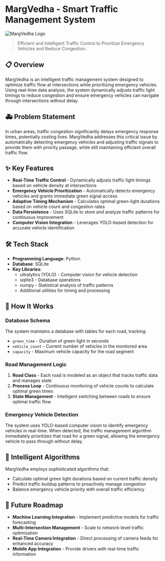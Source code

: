 # MargVedha - Smart Traffic Management System

![MargVedha Logo](assets/logo.png)

> Efficient and Intelligent Traffic Control to Prioritize Emergency Vehicles and Reduce Congestion.

## 📋 Overview

MargVedha is an intelligent traffic management system designed to optimize traffic flow at intersections while prioritizing emergency vehicles. Using real-time data analysis, the system dynamically adjusts traffic light timings to reduce congestion and ensure emergency vehicles can navigate through intersections without delay.

## 🚑 Problem Statement

In urban areas, traffic congestion significantly delays emergency response times, potentially costing lives. MargVedha addresses this critical issue by automatically detecting emergency vehicles and adjusting traffic signals to provide them with priority passage, while still maintaining efficient overall traffic flow.

## ✨ Key Features

- **Real-Time Traffic Control** - Dynamically adjusts traffic light timings based on vehicle density at intersections
- **Emergency Vehicle Prioritization** - Automatically detects emergency vehicles and grants immediate green signal access
- **Adaptive Timing Mechanism** - Calculates optimal green-light durations based on vehicle count and congestion rates
- **Data Persistence** - Uses SQLite to store and analyze traffic patterns for continuous improvement
- **Computer Vision Integration** - Leverages YOLO-based detection for accurate vehicle identification

## 🛠️ Tech Stack

- **Programming Language**: Python
- **Database**: SQLite
- **Key Libraries**:
  - ultralytics (YOLO) - Computer vision for vehicle detection
  - sqlite3 - Database operations
  - numpy - Statistical analysis of traffic patterns
  - Additional utilities for timing and processing

## 🔄 How It Works

### Database Schema

The system maintains a database with tables for each road, tracking:
- `green_time` - Duration of green light in seconds
- `vehicle_count` - Current number of vehicles in the monitored area
- `capacity` - Maximum vehicle capacity for the road segment

### Road Management Logic

1. **Road Class** - Each road is modeled as an object that tracks traffic data and manages state
2. **Process Loop** - Continuous monitoring of vehicle counts to calculate optimal green times
3. **State Management** - Intelligent switching between roads to ensure optimal traffic flow

### Emergency Vehicle Detection

The system uses YOLO-based computer vision to identify emergency vehicles in real-time. When detected, the traffic management algorithm immediately prioritizes that road for a green signal, allowing the emergency vehicle to pass through without delay.

## 🧠 Intelligent Algorithms

MargVedha employs sophisticated algorithms that:
- Calculate optimal green light durations based on current traffic density
- Predict traffic buildup patterns to proactively manage congestion
- Balance emergency vehicle priority with overall traffic efficiency

## 🔮 Future Roadmap

- **Machine Learning Integration** - Implement predictive models for traffic forecasting
- **Multi-Intersection Management** - Scale to network-level traffic optimization
- **Real-Time Camera Integration** - Direct processing of camera feeds for enhanced accuracy
- **Mobile App Integration** - Provide drivers with real-time traffic information
